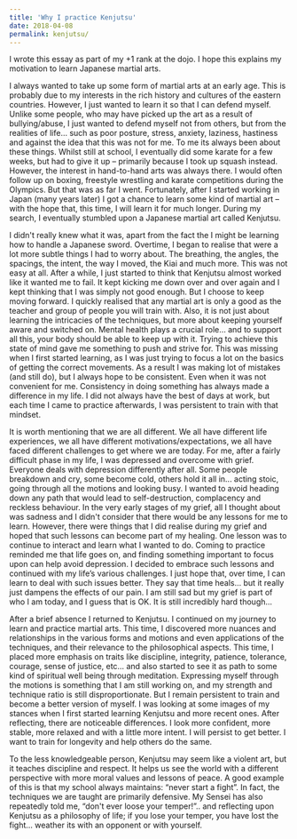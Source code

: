 ```yaml
---
title: 'Why I practice Kenjutsu'
date: 2018-04-08
permalink: kenjutsu/
---
```

I wrote this essay as part of my +1 rank at the dojo. I hope this explains my motivation to learn Japanese martial arts. 

I always wanted to take up some form of martial arts at an early age. This is probably due to my interests in the rich history and cultures of the eastern countries. However, I just wanted to learn it so that I can defend myself. Unlike some people, who may have picked up the art as a result of bullying/abuse, I just wanted to defend myself not from others, but from the realities of life... such as poor posture, stress, anxiety, laziness, hastiness and against the idea that this was not for me. To me its always been about these things. Whilst still at school, I eventually did some karate for a few weeks, but had to give it up – primarily because I took up squash instead. However, the interest in hand-to-hand arts was always there. I would often follow up on boxing, freestyle wrestling and karate competitions during the Olympics. But that was as far I went. Fortunately, after I started working in Japan (many years later) I got a chance to learn some kind of martial art – with the hope that, this time, I will learn it for much longer. During my search, I eventually stumbled upon a Japanese martial art called Kenjutsu. 

I didn't really knew what it was, apart from the fact the I might be learning how to handle a Japanese sword. Overtime, I began to realise that were a lot more subtle things I had to worry about. The breathing, the angles, the spacings, the intent, the way I moved, the Kiai and much more. This was not easy at all. After a while, I just started to think that Kenjutsu almost worked like it wanted me to fail. It kept kicking me down over and over again and I kept thinking that I was simply not good enough. But I choose to keep moving forward. I quickly realised that any martial art is only a good as the teacher and group of people you will train with. Also, it is not just about learning the intricacies of the techniques, but more about keeping yourself aware and switched on. Mental health plays a crucial role… and to support all this, your body should be able to keep up with it. Trying to achieve this state of mind gave me something to push and strive for. This was missing when I first started learning, as I was just trying to focus a lot on the basics of getting the correct movements. As a result I was making lot of mistakes (and still do), but I always hope to be consistent. Even when it was not convenient for me. Consistency in doing something has always made a difference in my life. I did not always have the best of days at work, but each time I came to practice afterwards, I was persistent to train with that mindset. 

It is worth mentioning that we are all different. We all have different life experiences, we all have different motivations/expectations, we all have faced different challenges to get where we are today. For me, after a fairly difficult phase in my life, I was depressed and overcome with grief. Everyone deals with depression differently after all. Some people breakdown and cry, some become cold, others hold it all in... acting stoic, going through all the motions and looking busy. I wanted to avoid heading down any path that would lead to self-destruction, complacency and reckless behaviour. In the very early stages of my grief, all I thought about was sadness and I didn't consider that there would be any lessons for me to learn. However, there were things that I did realise during my grief and hoped that such lessons can become part of my healing. One lesson was to continue to interact and learn what I wanted to do. Coming to practice reminded me that life goes on, and finding something important to focus upon can help avoid depression. I decided to embrace such lessons and continued with my life’s various challenges. I just hope that, over time, I can learn to deal with such issues better. They say that time heals… but it really just dampens the effects of our pain. I am still sad but my grief is part of who I am today, and I guess that is OK. It is still incredibly hard though...

After a brief absence I returned to Kenjutsu. I continued on my journey to learn and practice martial arts. This time, I discovered more nuances and relationships in the various forms and motions and even applications of the techniques, and their relevance to the philosophical aspects. This time, I placed more emphasis on traits like discipline, integrity, patience, tolerance, courage, sense of justice, etc… and also started to see it as path to some kind of spiritual well being through meditation. Expressing myself through the motions is something that I am still working on, and my strength and technique ratio is still disproportionate. But I remain persistent to train and become a better version of myself. I was looking at some images of my stances when I first started learning Kenjutsu and more recent ones. After reflecting, there are noticeable differences. I look more confident, more stable, more relaxed and with a little more intent. I will persist to get better. I want to train for longevity and help others do the same. 

To the less knowledgeable person, Kenjutsu may seem like a violent art, but it teaches discipline and respect. It helps us see the world with a different perspective with more moral values and lessons of peace. A good example of this is that my school always maintains: “never start a fight”. In fact, the techniques we are taught are primarily defensive. My Sensei has also repeatedly told me, “don't ever loose your temper!”.. and reflecting upon Kenjutsu as a philosophy of life; if you lose your temper, you have lost the fight… weather its with an opponent or with yourself.
